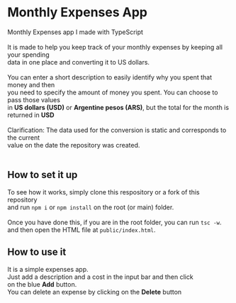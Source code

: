 # Monthly Expenses App

Monthly Expenses app I made with TypeScript <br/>
<br/>
It is made to help you keep track of your monthly expenses by keeping all your spending<br/>
data in one place and converting it to US dollars.<br/>
<br/>
You can enter a short description to easily identify why you spent that money and then<br/>
you need to specify the amount of money you spent. You can choose to pass those values<br/>
in **US dollars (USD)** or **Argentine pesos (ARS)**, but the total for the month is returned in **USD** <br/>
<br/>
Clarification: The data used for the conversion is static and corresponds to the current<br/>
value on the date the repository was created. <br/>
<br/>

## How to set it up

To see how it works, simply clone this respository or a fork of this repository<br/>
and run `npm i` or `npm install` on the root (or main) folder.<br/>
<br/>
Once you have done this, if you are in the root folder, you can run `tsc -w`.<br/>
and then open the HTML file at `public/index.html`.
<br/>

## How to use it

It is a simple expenses app.<br/>
Just add a description and a cost in the input bar and then click<br/> on the blue **Add** button.<br/>
You can delete an expense by clicking on the **Delete** button
